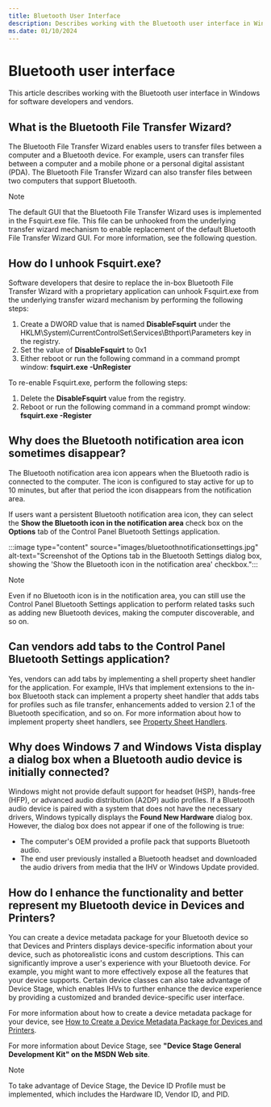 ```yaml
---
title: Bluetooth User Interface
description: Describes working with the Bluetooth user interface in Windows for software developers and vendors
ms.date: 01/10/2024
---
```


# Bluetooth user interface

This article describes working with the Bluetooth user interface in Windows for software developers and vendors.

## What is the Bluetooth File Transfer Wizard?

The Bluetooth File Transfer Wizard enables users to transfer files between a computer and a Bluetooth device. For example, users can transfer files between a computer and a mobile phone or a personal digital assistant (PDA). The Bluetooth File Transfer Wizard can also transfer files between two computers that support Bluetooth.

> [!NOTE]
> The default GUI that the Bluetooth File Transfer Wizard uses is implemented in the Fsquirt.exe file. This file can be unhooked from the underlying transfer wizard mechanism to enable replacement of the default Bluetooth File Transfer Wizard GUI. For more information, see the following question.

## How do I unhook Fsquirt.exe?

Software developers that desire to replace the in-box Bluetooth File Transfer Wizard with a proprietary application can unhook Fsquirt.exe from the underlying transfer wizard mechanism by performing the following steps:

1. Create a DWORD value that is named **DisableFsquirt** under the HKLM\\System\\CurrentControlSet\\Services\\Bthport\\Parameters key in the registry.
1. Set the value of **DisableFsquirt** to 0x1
1. Either reboot or run the following command in a command prompt window: **fsquirt.exe -UnRegister**

To re-enable Fsquirt.exe, perform the following steps:

1. Delete the **DisableFsquirt** value from the registry.
1. Reboot or run the following command in a command prompt window: **fsquirt.exe -Register**

## Why does the Bluetooth notification area icon sometimes disappear?

The Bluetooth notification area icon appears when the Bluetooth radio is connected to the computer. The icon is configured to stay active for up to 10 minutes, but after that period the icon disappears from the notification area.

If users want a persistent Bluetooth notification area icon, they can select the **Show the Bluetooth icon in the notification area** check box on the **Options** tab of the Control Panel Bluetooth Settings application.

:::image type="content" source="images/bluetoothnotificationsettings.jpg" alt-text="Screenshot of the Options tab in the Bluetooth Settings dialog box, showing the 'Show the Bluetooth icon in the notification area' checkbox.":::

> [!NOTE]
> Even if no Bluetooth icon is in the notification area, you can still use the Control Panel Bluetooth Settings application to perform related tasks such as adding new Bluetooth devices, making the computer discoverable, and so on.

## Can vendors add tabs to the Control Panel Bluetooth Settings application?

Yes, vendors can add tabs by implementing a shell property sheet handler for the application. For example, IHVs that implement extensions to the in-box Bluetooth stack can implement a property sheet handler that adds tabs for profiles such as file transfer, enhancements added to version 2.1 of the Bluetooth specification, and so on. For more information about how to implement property sheet handlers, see [Property Sheet Handlers](/previous-versions/windows/desktop/legacy/cc144106(v=vs.85)).

## Why does Windows 7 and Windows Vista display a dialog box when a Bluetooth audio device is initially connected?

Windows might not provide default support for headset (HSP), hands-free (HFP), or advanced audio distribution (A2DP) audio profiles. If a Bluetooth audio device is paired with a system that does not have the necessary drivers, Windows typically displays the **Found New Hardware** dialog box. However, the dialog box does not appear if one of the following is true:

- The computer's OEM provided a profile pack that supports Bluetooth audio.
- The end user previously installed a Bluetooth headset and downloaded the audio drivers from media that the IHV or Windows Update provided.

## How do I enhance the functionality and better represent my Bluetooth device in Devices and Printers?

You can create a device metadata package for your Bluetooth device so that Devices and Printers displays device-specific information about your device, such as photorealistic icons and custom descriptions. This can significantly improve a user's experience with your Bluetooth device. For example, you might want to more effectively expose all the features that your device supports. Certain device classes can also take advantage of Device Stage, which enables IHVs to further enhance the device experience by providing a customized and branded device-specific user interface.

For more information about how to create a device metadata package for your device, see [How to Create a Device Metadata Package for Devices and Printers](/previous-versions/windows/hardware/metadata/).

For more information about Device Stage, see **"Device Stage General Development Kit" on the MSDN Web site**.

> [!NOTE]
> To take advantage of Device Stage, the Device ID Profile must be implemented, which includes the Hardware ID, Vendor ID, and PID.
